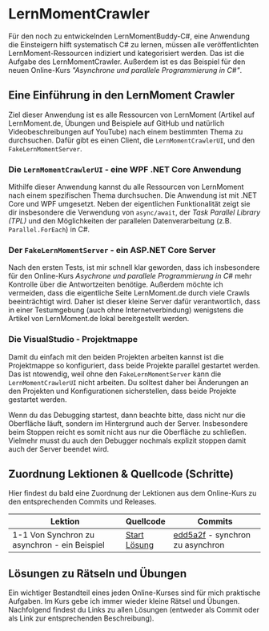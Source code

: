 # LernMomentCrawler
Für den noch zu entwickelnden LernMomentBuddy-C#, eine Anwendung die Einsteigern hilft systematisch C# zu lernen, müssen alle veröffentlichten LernMoment-Ressourcen indiziert und kategorisiert werden. Das ist die Aufgabe des LernMomentCrawler. Außerdem ist es das Beispiel für den neuen Online-Kurs *"Asynchrone und parallele Programmierung in C#"*.

## Eine Einführung in den LernMoment Crawler
Ziel dieser Anwendung ist es alle Ressourcen von LernMoment (Artikel auf LernMoment.de, Übungen und Beispiele auf GitHub und natürlich Videobeschreibungen auf YouTube) nach einem bestimmten Thema zu durchsuchen. Dafür gibt es einen Client, die `LernMomentCrawlerUI`, und den `FakeLernMomentServer`.

### Die `LernMomentCrawlerUI` - eine WPF .NET Core Anwendung
Mithilfe dieser Anwendung kannst du alle Ressourcen von LernMoment nach einem spezifischen Thema durchsuchen. Die Anwendung ist mit .NET Core und WPF umgesetzt. Neben der eigentlichen Funktionalität zeigt sie dir insbesondere die Verwendung von `async/await`, der *Task Parallel Library (TPL)* und den Möglichkeiten der parallelen Datenverarbeitung (z.B. `Parallel.ForEach`) in C#.

### Der `FakeLernMomentServer` - ein ASP.NET Core Server
Nach den ersten Tests, ist mir schnell klar geworden, dass ich insbesondere für den Online-Kurs *Asychrone und parallele Programmierung in C#* mehr Kontrolle über die Antwortzeiten benötige. Außerdem möchte ich vermeiden, dass die eigentliche Seite LernMoment.de durch viele Crawls beeinträchtigt wird. Daher ist dieser kleine Server dafür verantwortlich, dass in einer Testumgebung (auch ohne Internetverbindung) wenigstens die Artikel von LernMoment.de lokal bereitgestellt werden.

### Die VisualStudio - Projektmappe
Damit du einfach mit den beiden Projekten arbeiten kannst ist die Projektmappe so konfiguriert, dass beide Projekte parallel gestartet werden. Das ist ntowendig, weil ohne den `FakeLernMomentServer` kann die `LernMomentCrawlerUI` nicht arbeiten. Du solltest daher bei Änderungen an den Projekten und Konfigurationen sicherstellen, dass beide Projekte gestartet werden.

Wenn du das Debugging startest, dann beachte bitte, dass nicht nur die Oberfläche läuft, sondern im Hintergrund auch der Server. Insbesondere beim Stoppen reicht es somit nicht aus nur die Oberfläche zu schließen. Vielmehr musst du auch den Debugger nochmals explizit stoppen damit auch der Server beendet wird.

## Zuordnung Lektionen & Quellcode (Schritte)
Hier findest du bald eine Zuordnung der Lektionen aus dem Online-Kurs zu den entsprechenden Commits und Releases.

| Lektion | Quellcode | Commits |
| --- | --- | --- |
| 1-1 Von Synchron zu asynchron - ein Beispiel | [Start](https://github.com/LernMoment/LernMomentCrawler/releases/tag/start-schritt-1)<br>[Lösung](https://github.com/LernMoment/LernMomentCrawler/releases/tag/loesung-schritt-1) | [edd5a2f](https://github.com/LernMoment/LernMomentCrawler/commit/edd5a2f709e779b8d0952f27d548bde97f5e8946) - synchron zu asynchron |

## Lösungen zu Rätseln und Übungen
Ein wichtiger Bestandteil eines jeden Online-Kurses sind für mich praktische Aufgaben. Im Kurs gebe ich immer wieder kleine Rätsel und Übungen. Nachfolgend findest du Links zu allen Lösungen (entweder als Commit oder als Link zur entsprechenden Beschreibung).
